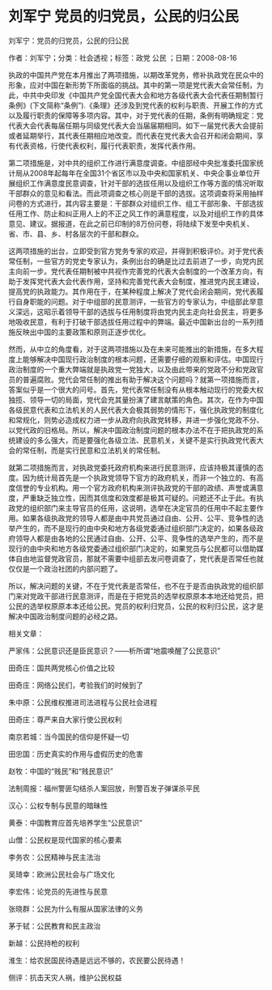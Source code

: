 # 刘军宁  党员的归党员，公民的归公民    
    
刘军宁：党员的归党员，公民的归公民    
作者：刘军宁；分类：社会透视；标签：政党 公民 ；日期：2008-08-16    
执政的中国共产党在本月推出了两项措施，以期改革党务，修补执政党在民众中的形象，应对中国在新形势下所面临的挑战。其中的第一项是党代表大会常任制，为此，中共中央印发《中国共产党全国代表大会和地方各级代表大会代表任期制暂行条例》(下文简称“条例”).《条理》还涉及到党代表的权利与职责、开展工作的方式以及履行职责的保障等多项内容。其中，对于党代表的任期，条例有明确规定：党代表大会代表每届任期与同级党代表大会当届届期相同。如下一届党代表大会提前或者延期举行，其代表任期相应地改变。而代表在党代表大会召开和闭会期间，享有代表资格，行使代表权利，履行代表职责，发挥代表作用。    
第二项措施是，对中共的组织工作进行满意度调查。中组部经中央批准委托国家统计局从2008年起每年在全国31个省区市以及中央和国家机关、中央企事业单位开展组织工作满意度民意调查，针对干部的选拔任用以及组织工作等方面的情况听取干部群众的意见和看法。而此项调查之核心则是干部的选拔。这项调查将采用抽样问卷的方式进行，其内容主要是：干部群众对组织工作、组工干部形象、干部选拔任用工作、防止和纠正用人上的不正之风工作的满意程度，以及对组织工作的具体意见、建议。据报道，在此之前已印制的8万份问卷，将陆续下发至中央机关、省、市、县、乡、村各层次的干部和群众。    
这两项措施的出台，立即受到官方党务专家的欢迎，并得到积极评价。对于党代表常任制，一些官方的党史专家认为，条例出台的确是比过去前进了一步，向党内民主向前一步。党代表任期制被中共视作完善党的代表大会制度的一个改革方向，有助于发挥党代表大会代表作用，坚持和完善党代表大会制度，推进党内民主建设，提高党的执政能力。其作用在于，在某种程度上解决了党代会闭会期间，党代表履行自身职能的问题。对于中组部的民意测评，一些官方的专家认为，中组部此举意义深远，这昭示着领导干部的选拔与任用制度将由党内民主走向社会民主，将更多地吸收民意，有利于打破干部选拔任用过程中的弊端。最近中国新出台的一系列措施反映出中国的主要政策和原则正逐步优化。    
然而，从中立的角度看，对于这两项措施以及在未来可能推出的新措施，在多大程度上能够解决中国现行政治制度的根本问题，还需要仔细的观察和评估。中国现行政治制度的一个重大弊端就是执政党一党独大，以及由此带来的党政不分和党政官员的普遍腐败。党代会常任制的推出有助于解决这个问题吗？就第一项措施而言，答案似乎是一个很大的问号。首先，党代表常任制没有从根本触动现行的党委大权独揽、领导一切的局面，党代会充其量扮演了建言献策的角色。其次，在作为中国各级民意代表和立法机关的人民代表大会极其弱势的情形下，强化执政党的制度化和常规化，则势必造成权力进一步从政府向执政党转移，并进一步强化党政不分、以党代政的旧格局。所以，解决中国政治制度问题的根本办法不在于把执政党的系统建设的多么强大，而是要强化各级立法、民意机关，关键不是实行执政党代表大会的常任制，而是实行民意和立法机关的常任制。    
就第二项措施而言，对执政党委托政府机构来进行民意测评，应该持极其谨慎的态度。因为统计局首先是一个执政党领导下官方的政府机关，而非一个独立的、有高度信誉的专业机构。用一个官方政府机构来测评执政党的干部的政绩、声誉或满意度，严重缺乏独立性，因而其信度和效度都是极其可疑的。问题还不止于此。有执政党的组织部门来主导官员的任用，这说明，选举在决定官员的任用中不起主要作用。如果各级执政党的领导人都是由中共党员通过自由、公开、公平、竞争性的选举产生的，而不是现行的由中央和地方各级党委通过组织部门决定的，如果各级政府领导人都是由各地的公民通过自由、公开、公平、竞争性的选举产生的，而不是现行的由中央和地方各级党委通过组织部门决定的，如果党员与公民都可以借助媒体自由地监督党政官员，那就不需要中组部去发问卷调查了，党代表是否常任也就仅仅是一个政治社团的内部问题了。    
所以，解决问题的关键，不在于党代表是否常任，也不在于是否由执政党的组织部门来对党政干部进行民意测评，而是在于把党员的选举权原原本本地还给党员，把公民的选举权原原本本还给公民。党员的权利归党员，公民的权利归公民，这才是解决中国政治制度问题的必经之路。    
    
相关文章：    
严家伟：公民意识还是臣民意识？——析所谓“地震唤醒了公民意识”    
田奇庄：国共两党核心价值之比较    
田奇庄：网络公民们，考验我们的时候到了    
朱中原：公民维权推进司法进程与公民社会进程    
田奇庄：尊严来自大家行使公民权利    
南京若城：当今国民的信仰是怀疑一切    
田忠国：历史真实的作用与虚假历史的危害    
赵牧：中国的“贱民”和“贱民意识”    
法制周报：福州警匪勾结杀人案回放，刑警百发子弹谋杀平民    
汉心：公权专制与民意的暗昧性    
黄泰：中国教育应首先培养学生“公民意识”    
山僧：公民权是现代国家的核心要素    
李务农：公民精神与民主法治    
吴琦幸：欧洲公民社会与广场文化    
李宏伟：论党员的先进性与民意    
张晓群：公民为什么有服从国家法律的义务    
茅于轼：公民教育和民主政治    
新越：公民持枪的权利    
淮生：给农民国民待遇是远远不够的，农民要公民待遇！    
侧评：抗击天灾人祸，维护公民权益